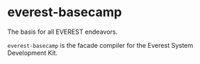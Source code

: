 everest-basecamp
========================
The basis for all EVEREST endeavors.

`everest-basecamp` is the facade compiler for the Everest System Development Kit.




